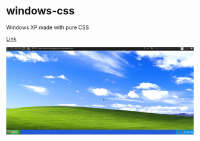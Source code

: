 # windows-css

Windows XP made with pure CSS

[Link](https://joao-vitorg.github.io/windows-css/)

![](.github/presentation.gif)
